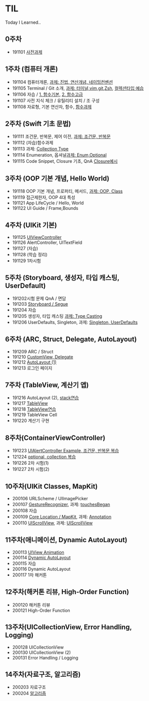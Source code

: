 # TIL
Today I Learned..

## 0주차

* 191101 [사전과제](https://github.com/eunyuni/TIL/tree/master/191101)

## 1주차 (컴퓨터 개론)

* 191104 컴퓨터개론, 
[과제: 진법, 연산개념, 네이밍컨벤션](https://github.com/eunyuni/TIL/tree/master/191104)
* 191105 Terminal / Git 소개, 
[과제: 터미널,vim,git,Zsh](https://github.com/eunyuni/TIL/tree/master/191105), [컬렉션타입 예습](https://github.com/eunyuni/TIL/blob/master/191105/191105_%EC%BB%AC%EB%A0%89%EC%85%98%ED%83%80%EC%9E%85(Array%2C%20Dictionary%2C%20Set).playground/Contents.swift)
* 191106 자습 / 
[1. 함수기본](https://github.com/eunyuni/TIL/tree/master/191106/191106_%ED%95%A8%EC%88%98%EA%B8%B0%EB%B3%B8.playground), [2. 함수고급](https://github.com/eunyuni/TIL/blob/master/191106/191106_%ED%95%A8%EC%88%98%EA%B3%A0%EA%B8%89.playground/Contents.swift)
* 191107 사전 지식 체크 / 유틸리티 설치 / 조 구성
* 191108 자료형, 기본 연산자, 함수, [함수과제](https://github.com/eunyuni/TIL/tree/master/191108)

## 2주차 (Swift 기초 문법)

* 191111 조건문, 반복문, 제어 이전, [과제: 조건문, 반복문](https://github.com/eunyuni/TIL/tree/master/191111)
* 191112 (자습)함수과제
* 191113 과제: [Collection Type](https://github.com/eunyuni/TIL/tree/master/191113)
* 191114 Enumeration, 옵셔널[과제: Enum,Optional](https://github.com/eunyuni/TIL/tree/master/191114)
* 191115 Code Snippet, Closure 기초, QnA [Closure예시](https://github.com/eunyuni/TIL/tree/master/191115)

## 3주차 (OOP 기본 개념, Hello World)

* 191118 OOP 기본 개념, 프로퍼티, 메서드, [과제: OOP, Class ](https://github.com/eunyuni/TIL/tree/master/191118)
* 191119 접근제한자, OOP 4대 특성
* 191121 App LifeCycle / Hello, World
* 191122 UI Guide  /  Frame,Bounds

## 4주차 (UIKit 기본)

* 191125 [UIViewController](https://github.com/eunyuni/TIL/tree/master/191125)
* 191126 AlertController, UITextField
* 191127 (자습)
* 191128 (학습 정리)
* 191129 1차시험

## 5주차 (Storyboard, 생성자, 타입 캐스팅, UserDefault)

* 191202시험 문제 QnA / 면담
* 191203 [Storyboard / Segue](https://github.com/eunyuni/TIL/tree/master/191203/segue)
* 191204 자습
* 191205 생성자, 타입 캐스팅 [과제: Type Casting](https://github.com/eunyuni/TIL/tree/master/191205)
* 191206 UserDefaults, Singleton, 과제: [Singleton, UserDefaults ](https://github.com/eunyuni/TIL/tree/master/191206)

## 6주차 (ARC, Struct, Delegate, AutoLayout)

* 191209 ARC  /  Struct
* 191210 [CustomView, Delegate](https://github.com/eunyuni/TIL/tree/master/191210)
* 191212 [AutoLayout (1)](https://github.com/eunyuni/TIL/tree/master/191212)
* 191213 로그인 페이지

## 7주차 (TableView, 계산기 앱)
* 191216 AutoLayout (2), [stack연습](https://github.com/eunyuni/TIL/tree/master/191216)
* 191217 [TableView](https://github.com/eunyuni/TIL/tree/master/191217)
* 191218 [TableView연습](https://github.com/eunyuni/TIL/tree/master/191218)
* 191219 TableView Cell
* 191220 계산기 구현

## 8주차(ContainerViewController)

* 191223 [UIAlertController Example, 조건문, 반복문 복습](https://github.com/eunyuni/TIL/tree/master/191230)
* 121224 [optional, collection 복습](https://github.com/eunyuni/TIL/tree/master/191231)
* 191226 2차 시험(1)
* 191227 2차 시험(2)

## 10주차(UIKit Classes, MapKit)
* 200106 URLScheme / UIImagePicker
* 200107 [GestureRecognizer](https://github.com/eunyuni/TIL/tree/master/200107), 과제: [touchesBegan ](https://github.com/eunyuni/TIL/tree/master/200107/touchesBegan%EA%B3%BC%EC%A0%9C)
* 200108 자습
* 200109 [Core Location / MapKit](https://github.com/eunyuni/TIL/tree/master/200109), 과제: [Annotation](https://github.com/eunyuni/TIL/tree/master/200109/%EA%B3%BC%EC%A0%9C)
* 200110 [UIScrollView](https://github.com/eunyuni/TIL/tree/master/200110), 과제: [UIScrollView](https://github.com/eunyuni/TIL/tree/master/200110/UIScrollView%EA%B3%BC%EC%A0%9C)

## 11주차(애니메이션, Dynamic AutoLayout)
* 200113 [UIView Animation](https://github.com/eunyuni/TIL/tree/master/200113)
* 200114 [Dynamic AutoLayout](https://github.com/eunyuni/TIL/tree/master/200114)
* 200115 자습
* 200116 Dynamic AutoLayout
* 200117 1차 해커톤

## 12주차(해커톤 리뷰, High-Order Function)
* 200120 해커톤 리뷰
* 200121 High-Order Function

## 13주차(UICollectionView, Error Handling, Logging)
* 200128 UICollectionView 
* 200130 UICollectionView (2)
* 200131 Error Handling / Logging

## 14주차(자료구조, 알고리즘)
* 200203 자료구조
* 200204 [알고리즘](https://github.com/eunyuni/TIL/tree/master/200204)
